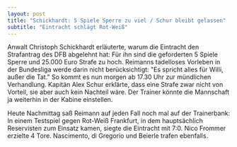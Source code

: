```yaml
---
layout: post
title: "Schickhardt: 5 Spiele Sperre zu viel / Schur bleibt gelassen"
subtitle: "Eintracht schlägt Rot-Weiß"
---
```


Anwalt Christoph Schickhardt erläuterte, warum die Eintracht den Strafantrag des DFB abgelehnt hat: Für ihn sind die geforderten 5 Spiele Sperre und 25.000 Euro Strafe zu hoch. Reimanns tadelloses Vorleben in der Bundesliga werde darin nicht berücksichtigt: "Es spricht alles für Willi, außer die Tat." So kommt es nun morgen ab 17.30 Uhr zur mündlichen Verhandlung. Kapitän Alex Schur erklärte, dass eine Strafe zwar nicht von Vorteil, sie aber auch kein Nachteil wäre. Der Trainer könnte die Mannschaft ja weiterhin in der Kabine einstellen.

Heute Nachmittag saß Reimann auf jeden Fall noch mal auf der Trainerbank: In einem Testspiel gegen Rot-Weiß Frankfurt, in dem hauptsächlich Reservisten zum Einsatz kamen, siegte die Eintracht mit 7:0. Nico Frommer erzielte 4 Tore. Nascimento, di Gregorio und Beierle trafen ebenfalls.
